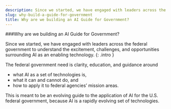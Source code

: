 ```yaml
---
description: Since we started, we have engaged with leaders across the federal government to understand the excitement, challenges, and opportunities surrounding AI as an enabling technology.
slug: why-build-a-guide-for-government
title: Why are we building an AI Guide for Government?
---
```

###Why are we building an AI Guide for Government?

Since we started, we have engaged with leaders across the federal government to understand the excitement, challenges, and opportunities surrounding AI as an enabling technology.
{: .intro }

The federal government need is clarity, education, and guidance around
- what AI as a set of technologies is, 
- what it can and cannot do, and 
- how to apply it to federal agencies’ mission areas. 

This is meant to be an evolving guide to the application of AI for the U.S. federal government, because AI is a rapidly evolving set of technologies.






